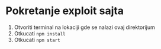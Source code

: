 # Pokretanje exploit sajta

1. Otvoriti terminal na lokaciji gde se nalazi ovaj direktorijum
2. Otkucati `npm install`
3. Otkucati `npm start`
